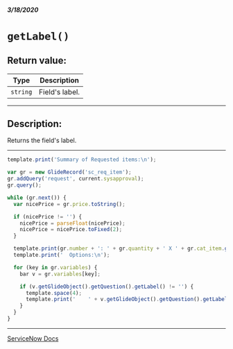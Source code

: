 ##### 3/18/2020
# `getLabel()`
## Return value:
| Type | Description |
|---|---|
| `string` | Field's label. |

---

## Description:
Returns the field's label.

---

```js
template.print('Summary of Requested items:\n');

var gr = new GlideRecord('sc_req_item');
gr.addQuery('request', current.sysapproval);
gr.query();

while (gr.next()) {
  var nicePrice = gr.price.toString();

  if (nicePrice != '') {
    nicePrice = parseFloat(nicePrice);
    nicePrice = nicePrice.toFixed(2);
  }

  template.print(gr.number + ': ' + gr.quantity + ' X ' + gr.cat_item.getDisplayValue() + ' at $' + nicePrice + ' each \n');
  template.print('  Options:\n');

  for (key in gr.variables) {
    bar v = gr.variables[key];

    if (v.getGlideObject().getQuestion().getLabel() != '') {
      template.space(4);
      template.print('    ' + v.getGlideObject().getQuestion().getLabel() + ' = ' + v.getDisplayValue() + '\n');
    }
  }
}
```

---

[ServiceNow Docs](https://developer.servicenow.com/dev.do#!/reference/api/newyork/server/SGR-getLabel)